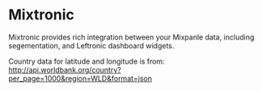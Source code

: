 Mixtronic
=========

Mixtronic provides rich integration between your Mixpanle data, including segementation, and Leftronic dashboard widgets.

Country data for latitude and longitude is from:
http://api.worldbank.org/country?per_page=1000&region=WLD&format=json